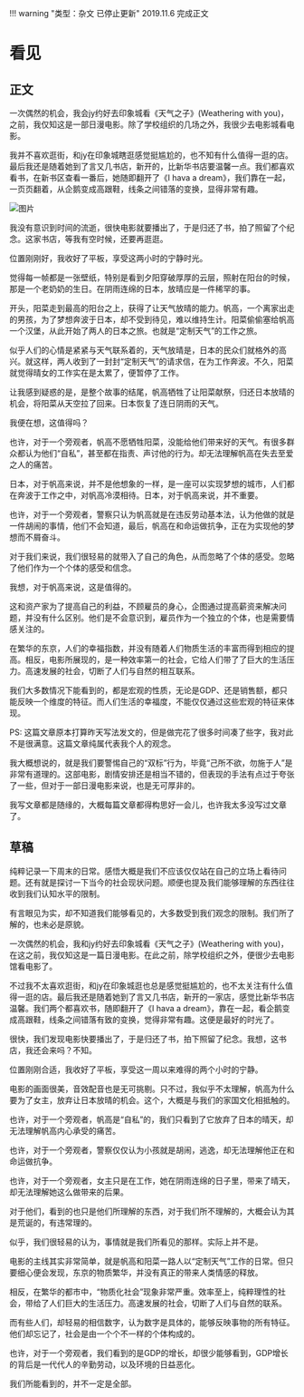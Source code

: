 !!! warning "类型：杂文 已停止更新"
    2019.11.6 完成正文

# 看见

## 正文

一次偶然的机会，我会jy约好去印象城看《天气之子》(Weathering with you)，之前，我仅知这是一部日漫电影。除了学校组织的几场之外，我很少去电影城看电影。

我并不喜欢逛街，和jy在印象城瞎逛感觉挺尴尬的，也不知有什么值得一逛的店。最后我还是随着她到了言又几书店，新开的，比新华书店要温馨一点。我们都喜欢看书，在新书区查看一番后，她随即翻开了《I hava a dream》，我们靠在一起，一页页翻着，从企鹅变成高跟鞋，线条之间错落的变换，显得非常有趣。

![图片](./img/201911看见-图片1.jpg)

我没有意识到时间的流逝，很快电影就要播出了，于是归还了书，拍了照留了个纪念。这家书店，等我有空时候，还要再逛逛。

位置刚刚好，我收好了平板，享受这两小时的宁静时光。

觉得每一帧都是一张壁纸，特别是看到夕阳穿破厚厚的云层，照射在阳台的时候，那是一个老奶奶的生日。在阴雨连绵的日本，放晴应是一件稀罕的事。

开头，阳菜走到最高的阳台之上，获得了让天气放晴的能力。帆高，一个离家出走的男孩，为了梦想奔波于日本，却不受到待见，难以维持生计。阳菜偷偷塞给帆高一个汉堡，从此开始了两人的日本之旅。也就是“定制天气”的工作之旅。

似乎人们的心情是紧紧与天气联系着的，天气放晴是，日本的民众们就格外的高兴。就这样，两人收到了一封封“定制天气”的请求信，在为工作奔波。不久，阳菜就觉得晴女的工作实在是太累了，便暂停了工作。

让我感到疑惑的是，是整个故事的结尾，帆高牺牲了让阳菜献祭，归还日本放晴的机会，将阳菜从天空拉了回来。日本恢复了连日阴雨的天气。

我便在想，这值得吗？

也许，对于一个旁观者，帆高不愿牺牲阳菜，没能给他们带来好的天气。有很多群众都认为他们“自私”，甚至都在指责、声讨他的行为。却无法理解帆高在失去至爱之人的痛苦。

日本，对于帆高来说，并不是他想象的一样，是一座可以实现梦想的城市，人们都在奔波于工作之中，对帆高冷漠相待。日本，对于帆高来说，并不重要。

也许，对于一个旁观者，警察只认为帆高就是在违反劳动基本法，认为他做的就是一件胡闹的事情，他们不会知道，最后，帆高在和命运做抗争，正在为实现他的梦想而不屑奋斗。

对于我们来说，我们很轻易的就带入了自己的角色，从而忽略了个体的感受。忽略了他们作为一个个体的感受和信念。

我想，对于帆高来说，这是值得的。

这和资产家为了提高自己的利益，不顾雇员的身心，企图通过提高薪资来解决问题，并没有什么区别。他们是不会意识到，雇员作为一个独立的个体，也是需要情感关注的。

在繁华的东京，人们的幸福指数，并没有随着人们物质生活的丰富而得到相应的提高。相反，电影所展现的，是一种效率第一的社会，它给人们带了了巨大的生活压力。高速发展的社会，切断了人们与自然的相互联系。

我们大多数情况下能看到的，都是宏观的性质，无论是GDP、还是销售额，都只能反映一个维度的特征。而人们生活的幸福度，不能仅仅通过这些宏观的特征来体现。

PS: 这篇文章原本打算昨天写法发文的，但是做完花了很多时间凑了些字，我对此不是很满意。这篇文章纯属代表我个人的观念。

我大概想说的，就是我们要警惕自己的“双标”行为，毕竟“己所不欲，勿施于人”是非常有道理的。这部电影，剧情安排还是相当不错的，但表现的手法有点过于夸张了一些，但对于一部日漫电影来说，也是无可厚非的。

我写文章都是随缘的，大概每篇文章都得构思好一会儿，也许我太多没写过文章了。

## 草稿

纯粹记录一下周末的日常。感悟大概是我们不应该仅仅站在自己的立场上看待问题。还有就是探讨一下当今的社会现状问题。顺便也提及我们能够理解的东西往往收到我们认知水平的限制。

有言眼见为实，却不知道我们能够看见的，大多数受到我们观念的限制。我们所了解的，也未必是原貌。

一次偶然的机会，我和jy约好去印象城看《天气之子》(Weathering with you)，在这之前，我仅知这是一篇日漫电影。在此之前，除学校组织之外，便很少去电影馆看电影了。

不过我不太喜欢逛街，和jy在印象城逛也总是感觉挺尴尬的，也不太关注有什么值得一逛的店。最后我还是随着她到了言又几书店，新开的一家店，感觉比新华书店温馨。我们两个都喜欢书，随即翻开了《I hava a dream》，靠在一起，看企鹅变成高跟鞋，线条之间错落有致的变换，觉得非常有趣。这便是最好的时光了。

很快，我们发现电影快要播出了，于是归还了书，拍下照留了纪念。我想，这书店，我还会来吗？不知。

位置刚刚合适，我收好了平板，享受这一周以来难得的两个小时的宁静。

电影的画面很美，音效配音也是无可挑剔。只不过，我似乎不太理解，帆高为什么要为了女主，放弃让日本放晴的机会。这个，大概是与我们的家国文化相抵触的。

也许，对于一个旁观者，帆高是“自私”的，我们只看到了它放弃了日本的晴天，却无法理解帆高内心承受的痛苦。

也许，对于一个旁观者，警察仅仅认为小孩就是胡闹，逃逸，却无法理解他正在和命运做抗争。

也许，对于一个旁观者，女主只是在工作，她在阴雨连绵的日子里，带来了晴天，却无法理解她这么做带来的后果。

对于他们，看到的也只是他们所理解的东西，对于我们所不理解的，大概会认为其是荒诞的，有违常理的。

似乎，我们很轻易的认为，事情就是我们所看见的那样。实际上并不是。

电影的主线其实非常简单，就是帆高和阳菜一路人以“定制天气”工作的日常。但只要细心便会发现，东京的物质繁华，并没有真正的带来人类情感的释放。

相反，在繁华的都市中，“物质化社会”现象非常严重。效率至上，纯粹理性的社会，带给了人们巨大的生活压力。高速发展的社会，切断了人们与自然的联系。

而有些人们，却轻易的相信数字，认为数字是具体的，能够反映事物的所有特征。他们却忘记了，社会是由一个个不一样的个体构成的。

也许，对于一个旁观者，我们看到的是GDP的增长，却很少能够看到，GDP增长的背后是一代代人的辛勤劳动，以及环境的日益恶化。

我们所能看到的，并不一定是全部。